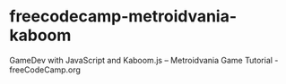 # freecodecamp-metroidvania-kaboom
GameDev with JavaScript and Kaboom.js – Metroidvania Game Tutorial - freeCodeCamp.org
